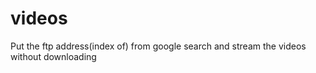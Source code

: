 # videos
Put the ftp address(index of) from google search and stream the videos without downloading
